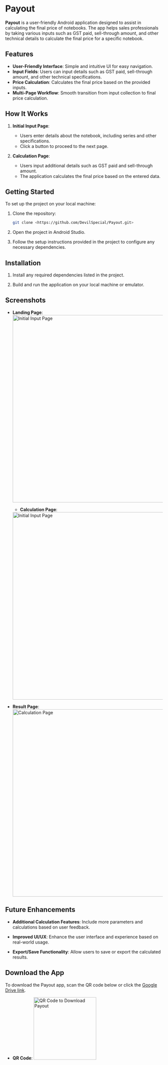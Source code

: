 # Payout

**Payout** is a user-friendly Android application designed to assist in calculating the final price of notebooks. The app helps sales professionals by taking various inputs such as GST paid, sell-through amount, and other technical details to calculate the final price for a specific notebook.

## Features

- **User-Friendly Interface**: Simple and intuitive UI for easy navigation.
- **Input Fields**: Users can input details such as GST paid, sell-through amount, and other technical specifications.
- **Price Calculation**: Calculates the final price based on the provided inputs.
- **Multi-Page Workflow**: Smooth transition from input collection to final price calculation.

## How It Works

1. **Initial Input Page**:
   - Users enter details about the notebook, including series and other specifications.
   - Click a button to proceed to the next page.

2. **Calculation Page**:
   - Users input additional details such as GST paid and sell-through amount.
   - The application calculates the final price based on the entered data.


## Getting Started

To set up the project on your local machine:

1. Clone the repository:
   ```bash
   git clone <https://github.com/DevilSpecial/Payout.git>

2. Open the project in Android Studio.   
  
3. Follow the setup instructions provided in the project to configure any necessary dependencies.

## Installation

1. Install any required dependencies listed in the project.

2. Build and run the application on your local machine or emulator.

## Screenshots

- **Landing Page**:
  <img src="Images/Landing.jpg" alt="Initial Input Page" height="600" style="display:block; margin-bottom:10px;">
  
  - **Calculation Page**:
  <img src="Images/Calculate.jpg" alt="Initial Input Page" height="600" style="display:block; margin-bottom:10px;">

- **Result Page**:
  <img src="Images/Result.jpg" alt="Calculation Page" height="600" style="display:block; margin-bottom:10px;">

## Future Enhancements

- **Additional Calculation Features**: Include more parameters and calculations based on user feedback.

- **Improved UI/UX**: Enhance the user interface and experience based on real-world usage.

- **Export/Save Functionality**: Allow users to save or export the calculated results.

## Download the App

To download the Payout app, scan the QR code below or click the [Google Drive link](https://drive.google.com/your-apk-link-here](https://drive.google.com/file/d/1UP1G-yGWKEWBoY5cOuLFn5VrPyWzggY8/view?usp=drive_link)).

- **QR Code**:
  <img src="Images/qrcode.png" alt="QR Code to Download Payout" width="200">


